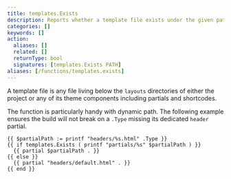 ```yaml
---
title: templates.Exists
description: Reports whether a template file exists under the given path relative to the `layouts` directory.
categories: []
keywords: []
action:
  aliases: []
  related: []
  returnType: bool
  signatures: [templates.Exists PATH]
aliases: [/functions/templates.exists]
---
```


A template file is any file living below the `layouts` directories of either the project or any of its theme components including partials and shortcodes.

The function is particularly handy with dynamic path. The following example ensures the build will not break on a `.Type` missing its dedicated `header` partial.

```go-html-template
{{ $partialPath := printf "headers/%s.html" .Type }}
{{ if templates.Exists ( printf "partials/%s" $partialPath ) }}
  {{ partial $partialPath . }}
{{ else }}
  {{ partial "headers/default.html" . }}
{{ end }}
```
